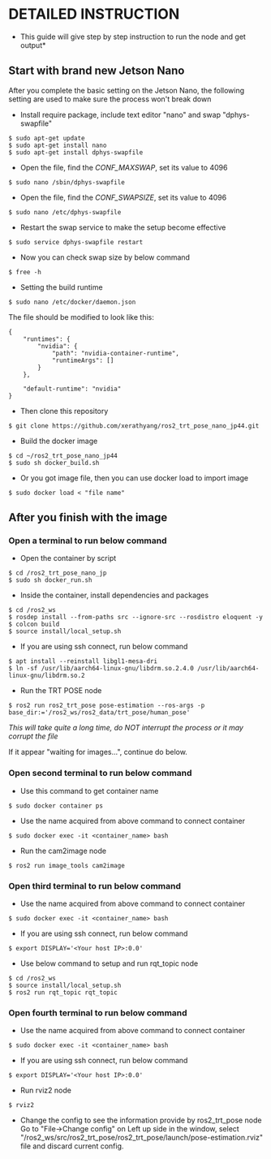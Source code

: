 # DETAILED INSTRUCTION #
* This guide will give step by step instruction to run the node and get output*

## Start with brand new Jetson Nano ##
After you complete the basic setting on the Jetson Nano, the following setting are used to make sure the process won't break down

- Install require package, include text editor "nano" and swap "dphys-swapfile"

```
$ sudo apt-get update
$ sudo apt-get install nano
$ sudo apt-get install dphys-swapfile
```

- Open the file, find the *CONF_MAXSWAP*, set its value to 4096

```
$ sudo nano /sbin/dphys-swapfile
```

- Open the file, find the *CONF_SWAPSIZE*, set its value to 4096

```
$ sudo nano /etc/dphys-swapfile
```

- Restart the swap service to make the setup become effective

```
$ sudo service dphys-swapfile restart
```

- Now you can check swap size by below command

```
$ free -h
```

- Setting the build runtime

```
$ sudo nano /etc/docker/daemon.json
```

The file should be modified to look like this:

```
{
    "runtimes": {
        "nvidia": {
            "path": "nvidia-container-runtime",
            "runtimeArgs": []
        }
    },

    "default-runtime": "nvidia"
}
```


- Then clone this repository

```
$ git clone https://github.com/xerathyang/ros2_trt_pose_nano_jp44.git
```

- Build the docker image

```
$ cd ~/ros2_trt_pose_nano_jp44
$ sudo sh docker_build.sh
```

- Or you got image file, then you can use docker load to import image

```
$ sudo docker load < "file name"
```

## After you finish with the image ##

### Open a terminal to run below command ###

- Open the container by script

```
$ cd /ros2_trt_pose_nano_jp
$ sudo sh docker_run.sh
```

- Inside the container, install dependencies and packages

```
$ cd /ros2_ws
$ rosdep install --from-paths src --ignore-src --rosdistro eloquent -y
$ colcon build
$ source install/local_setup.sh
```

- If you are using ssh connect, run below command

```
$ apt install --reinstall libgl1-mesa-dri
$ ln -sf /usr/lib/aarch64-linux-gnu/libdrm.so.2.4.0 /usr/lib/aarch64-linux-gnu/libdrm.so.2
```

- Run the TRT POSE node

```
$ ros2 run ros2_trt_pose pose-estimation --ros-args -p base_dir:='/ros2_ws/ros2_data/trt_pose/human_pose'
```
*This will take quite a long time, do NOT interrupt the process or it may corrupt the file*

If it appear "waiting for images...", continue do below.

### Open second terminal to run below command ###

- Use this command to get container name
```
$ sudo docker container ps
```

- Use the name acquired from above command to connect container

```
$ sudo docker exec -it <container_name> bash
```

- Run the cam2image node

```
$ ros2 run image_tools cam2image
```

### Open third terminal to run below command ###

- Use the name acquired from above command to connect container

```
$ sudo docker exec -it <container_name> bash
```

- If you are using ssh connect, run below command

```
$ export DISPLAY='<Your host IP>:0.0'
```

- Use below command to setup and run rqt_topic node

```
$ cd /ros2_ws
$ source install/local_setup.sh
$ ros2 run rqt_topic rqt_topic
```

### Open fourth terminal to run below command ###

- Use the name acquired from above command to connect container

```
$ sudo docker exec -it <container_name> bash
```

- If you are using ssh connect, run below command

```
$ export DISPLAY='<Your host IP>:0.0'
```

- Run rviz2 node

```
$ rviz2
```

- Change the config to see the information provide by ros2_trt_pose node
Go to "File->Change config" on Left up side in the window, select "/ros2_ws/src/ros2_trt_pose/ros2_trt_pose/launch/pose-estimation.rviz" file and discard current config.
